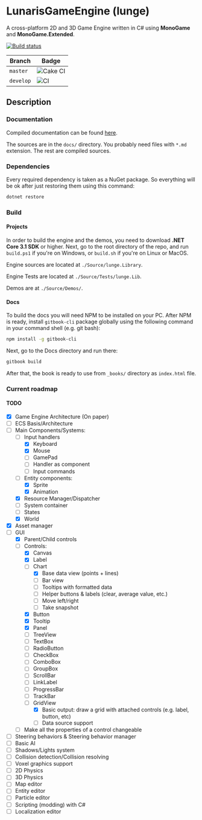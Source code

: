 # LunarisGameEngine (lunge)

A cross-platform 2D and 3D Game Engine written in C# using **MonoGame** and **MonoGame.Extended**.

[![Build status](https://ci.appveyor.com/api/projects/status/1jkjxg3iupocpniy?svg=true)](https://ci.appveyor.com/project/lunacys/lunge)

| Branch | Badge |
| --- | --- |
| `master` | ![Cake CI](https://github.com/lunacys/lunge/workflows/Cake%20CI/badge.svg?branch=master) |
| `develop` | ![CI](https://github.com/lunacys/lunge/workflows/Cake%20CI/badge.svg?branch=develop) |

## Description

### Documentation

Compiled documentation can be found [here](http://loonacuse.link/lunge).

The sources are in the `docs/` directory. You probably need files with `*.md` extension. The rest are compiled sources.

### Dependencies

Every required dependency is taken as a NuGet package. So everything will be ok after just restoring them using this command:

```bash
dotnet restore
```

### Build

#### Projects

In order to build the engine and the demos, you need to download **.NET Core 3.1 SDK** or higher. Next, go to the root directory of the repo, and run `build.ps1` if you're on Windows, or `build.sh` if you're on Linux or MacOS.

Engine sources are located at `./Source/lunge.Library`.

Engine Tests are located at `./Source/Tests/lunge.Lib`.

Demos are at `./Source/Demos/`.

#### Docs

To build the docs you will need NPM to be installed on your PC. After NPM is ready, install `gitbook-cli` package globally using the following command in your command shell (e.g. git bash):

```bash
npm install -g gitbook-cli
```

Next, go to the Docs directory and run there:

```bash
gitbook build
```

After that, the book is ready to use from `_books/` directory as `index.html` file.

### Current roadmap

#### TODO

- [x] Game Engine Architecture (On paper)
- [ ] ECS Basis/Architecture
- [ ] Main Components/Systems:
  - [ ] Input handlers
    - [x] Keyboard
    - [x] Mouse
    - [ ] GamePad
    - [ ] Handler as component
    - [ ] Input commands
  - [ ] Entity components:
    - [x] Sprite
    - [x] Animation
  - [x] Resource Manager/Dispatcher
  - [ ] System container
  - [ ] States
  - [x] World
- [x] Asset manager
- [ ] GUI
  - [x] Parent/Child controls
  - [ ] Controls:
    - [x] Canvas
    - [x] Label
    - [ ] Chart
      - [x] Base data view (points + lines)
      - [ ] Bar view
      - [ ] Tooltips with formatted data
      - [ ] Helper buttons & labels (clear, average value, etc.)
      - [ ] Move left/right
      - [ ] Take snapshot
    - [x] Button
    - [x] Tooltip
    - [x] Panel
    - [ ] TreeView
    - [ ] TextBox
    - [ ] RadioButton
    - [ ] CheckBox
    - [ ] ComboBox
    - [ ] GroupBox
    - [ ] ScrollBar
    - [ ] LinkLabel
    - [ ] ProgressBar
    - [ ] TrackBar
    - [ ] GridView
      - [x] Basic output: draw a grid with attached controls (e.g. label, button, etc)
      - [ ] Data source support
  - [ ] Make all the properties of a control changeable
- [ ] Steering behaviors & Steering behavior manager
- [ ] Basic AI
- [ ] Shadows/Lights system
- [ ] Collision detection/Collision resolving
- [ ] Voxel graphics support
- [ ] 2D Physics
- [ ] 3D Physics
- [ ] Map editor
- [ ] Entity editor
- [ ] Particle editor
- [ ] Scripting (modding) with C#
- [ ] Localization editor